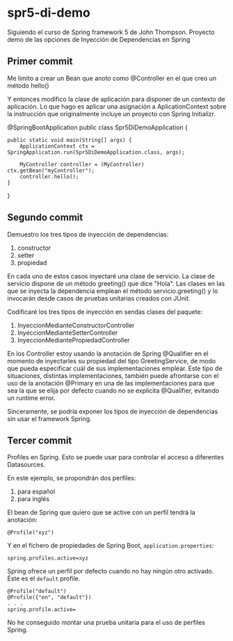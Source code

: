 # spr5-di-demo
Siguiendo el curso de Spring framework 5 de John Thompson. Proyecto demo de las opciones de Inyección de Dependencias en Spring

## Primer commit 
Me limito a crear un Bean que anoto como @Controller en el que creo un método hello()

Y entonces modifico la clase de aplicación para disponer de un contexto de aplicación. 
Lo que hago es aplicar una asignación a AplicationContext sobre la instrucción que originalmente incluye un proyecto con Spring Initializr. 

@SpringBootApplication
public class Spr5DiDemoApplication {

	public static void main(String[] args) {
		ApplicationContext ctx = SpringApplication.run(Spr5DiDemoApplication.class, args);
		
		MyController controller = (MyController) ctx.getBean("myController");
		controller.hello();
	}

}

## Segundo commit 
Demuestro los tres tipos de inyección de dependencias: 
1. constructor 
2. setter
3. propiedad

En cada uno de estos casos inyectaré una clase de servicio. 
La clase de servicio dispone de un método greeting() que dice "Hola".
Las clases en las que se inyecta la dependencia emplean el método servicio.greeting() y lo invocarán desde casos de pruebas unitarias creados con JUnit.

Codificaré los tres tipos de inyección en sendas clases del paquete: 
1. InyeccionMedianteConstructorController
2. InyeccionMedianteSetterController
3. InyeccionMediantePropiedadController

En los Controller estoy usando la anotación de Spring @Qualifier en el momento de inyectarles su propiedad 
del tipo GreetingService, de modo que pueda especificar cuál de sus implementaciones emplear.
Este tipo de situaciones, distintas implementaciones, también puede afrontarse con el uso de la anotación @Primary 
en una de las implementaciones para que sea la que se elija por defecto cuando no se explicita @Qualifier, evitando un runtime error.

Sinceramente, se podría exponer los tipos de inyección de dependencias sin usar el framework Spring. 

## Tercer commit 
Profiles en Spring. 
Esto se puede usar para controlar el acceso a diferentes Datasources. 

En este ejemplo, se propondrán dos perfiles: 
1. para español
2. para inglés

El bean de Spring que quiero que se active con un perfil tendrá la anotación: 
```
@Profile("xyz")
```

Y en el fichero de propiedades de Spring Boot, `application.properties`: 
```
spring.profiles.active=xyz
```

Spring ofrece un perfil por defecto cuando no hay ningún otro activado. Éste es el `default` profile. 
```
@Profile("default")
@Profile({"en", "default"})
. . . 
spring.profile.active=
```

No he conseguido montar una prueba unitaria para el uso de perfiles Spring. 
